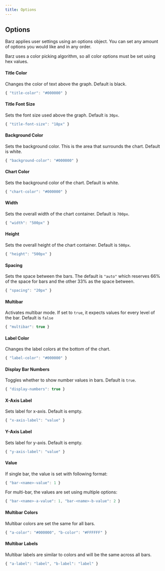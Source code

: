```yaml
---
title: Options
---
```


## Options
Barz applies user settings using an options object. You can set any amount of options you would like and in any order.

Barz uses a color picking algorithm, so all color options must be set using hex values.

#### Title Color
Changes the color of text above the graph. Default is black.

```js
{ "title-color": "#000000" }
```

#### Title Font Size
Sets the font size used above the graph. Default is `30px`.

```js
{ "title-font-size": "18px" }
```

#### Background Color
Sets the background color. This is the area that surrounds the chart. Default is white.

```js
{ "background-color": "#000000" }
```

#### Chart Color
Sets the background color of the chart. Default is white.

```js
{ "chart-color": "#000000" }
```

#### Width
Sets the overall width of the chart container. Default is `700px`.

```js
{ "width": "500px" }
```

#### Height
Sets the overall height of the chart container. Default is `500px`.

```js
{ "height": "500px" }
```

#### Spacing
Sets the space between the bars. The default is `"auto"` which reserves 66% of the space for bars and the other 33% as the space between.

```js
{ "spacing": "20px" }
```

#### Multibar
Activates multibar mode. If set to `true`, it expects values for every level of the bar. Default is `false`

```js
{ "multibar": true }
```

#### Label Color
Changes the label colors at the bottom of the chart.

```js
{ "label-color": "#000000" }
```

#### Display Bar Numbers
Toggles whether to show number values in bars. Default is `true`.

```js
{ "display-numbers": true }
```

#### X-Axis Label
Sets label for x-axis. Default is empty.

```js
{ "x-axis-label": "value" }
```

#### Y-Axis Label
Sets label for y-axis. Default is empty.

```js
{ "y-axis-label": "value" }
```

#### Value
If single bar, the value is set with following format:

```js
{ "bar-<name>-value": 1 }
```

For multi-bar, the values are set using multiple options:

```js
{ "bar-<name>-a-value": 1, "bar-<name>-b-value": 2 }
```

#### Multibar Colors
Multibar colors are set the same for all bars.

```js
{ "a-color": "#000000", "b-color": "#FFFFFF" }
```

#### Multibar Labels
Multibar labels are similar to colors and will be the same across all bars.

```js
{ "a-label": "label", "b-label": "label" }
```
